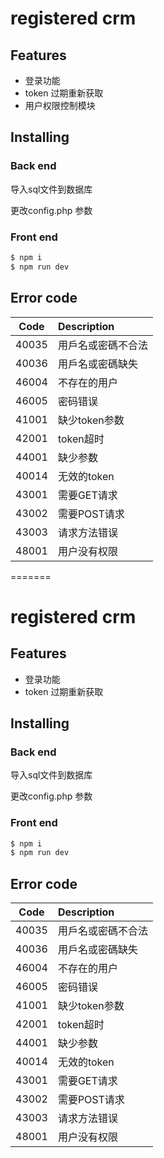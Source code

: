 # registered crm


## Features

- 登录功能
- token 过期重新获取
- 用户权限控制模块


## Installing


### Back end


导入sql文件到数据库

更改config.php 参数


### Front end


```bash
$ npm i
$ npm run dev
```


## Error code



| Code          | Description    |
| ------------- |:---------------|
| 40035         |用戶名或密碼不合法|
| 40036         |用戶名或密碼缺失  |
| 46004         |不存在的用户     |
| 46005         |密码错误         |
| 41001         |缺少token参数    |
| 42001         |token超时        |
| 44001         |缺少参数    |
| 40014         |无效的token     |
| 43001         |需要GET请求      |
| 43002         |需要POST请求     |
| 43003         |请求方法错误     |
| 48001         |用户没有权限     |
=======
# registered crm


## Features

- 登录功能
- token 过期重新获取


## Installing


### Back end


导入sql文件到数据库

更改config.php 参数


### Front end


```bash
$ npm i
$ npm run dev
```


## Error code



| Code          | Description    |
| ------------- |:---------------|
| 40035         |用戶名或密碼不合法|
| 40036         |用戶名或密碼缺失  |
| 46004         |不存在的用户     |
| 46005         |密码错误         |
| 41001         |缺少token参数    |
| 42001         |token超时        |
| 44001         |缺少参数    |
| 40014         |无效的token     |
| 43001         |需要GET请求      |
| 43002         |需要POST请求     |
| 43003         |请求方法错误     |
| 48001         |用户没有权限     |
